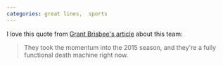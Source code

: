 ```yaml
---
categories: great lines,  sports
---
```



I love this quote from [Grant Brisbee's article](https://www.sbnation.com/2015/7/29/9062795/royals-deadline-zobrist-cueto) about this team:

> They took the momentum into the 2015 season, and they're a fully functional death machine right now.